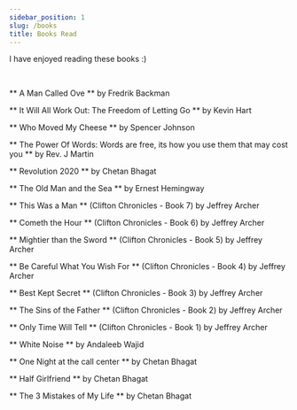 ```yaml
---
sidebar_position: 1
slug: /books
title: Books Read
---
```


I have enjoyed reading these books :) 

<br />

** A Man Called Ove ** by Fredrik Backman

** It Will All Work Out: The Freedom of Letting Go ** by Kevin Hart

** Who Moved My Cheese ** by Spencer Johnson

** The Power Of Words: Words are free, its how you use them that may cost you ** by Rev. J Martin

** Revolution 2020 ** by Chetan Bhagat

** The Old Man and the Sea **  by Ernest Hemingway

** This Was a Man ** (Clifton Chronicles - Book 7) by Jeffrey Archer

** Cometh the Hour ** (Clifton Chronicles - Book 6) by Jeffrey Archer 

** Mightier than the Sword ** (Clifton Chronicles - Book 5) by Jeffrey Archer 

** Be Careful What You Wish For **  (Clifton Chronicles - Book 4) by Jeffrey Archer 

** Best Kept Secret ** (Clifton Chronicles - Book 3) by Jeffrey Archer 

** The Sins of the Father ** (Clifton Chronicles - Book 2) by Jeffrey Archer 

** Only Time Will Tell ** (Clifton Chronicles - Book 1) by Jeffrey Archer 

** White Noise ** by Andaleeb Wajid

** One Night at the call center ** by Chetan Bhagat

** Half Girlfriend ** by Chetan Bhagat

** The 3 Mistakes of My Life ** by Chetan Bhagat
